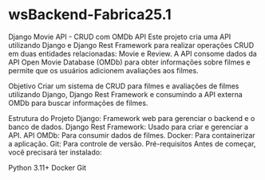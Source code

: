 # wsBackend-Fabrica25.1
Django Movie API - CRUD com OMDb API
Este projeto cria uma API utilizando Django e Django Rest Framework para realizar operações CRUD em duas entidades relacionadas: Movie e Review. A API consome dados da API Open Movie Database (OMDb) para obter informações sobre filmes e permite que os usuários adicionem avaliações aos filmes.

Objetivo
Criar um sistema de CRUD para filmes e avaliações de filmes utilizando Django, Django Rest Framework e consumindo a API externa OMDb para buscar informações de filmes.

Estrutura do Projeto
Django: Framework web para gerenciar o backend e o banco de dados.
Django Rest Framework: Usado para criar e gerenciar a API.
API OMDb: Para consumir dados de filmes.
Docker: Para containerizar a aplicação.
Git: Para controle de versão.
Pré-requisitos
Antes de começar, você precisará ter instalado:

Python 3.11+
Docker
Git
